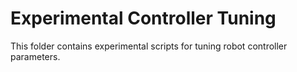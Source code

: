 # Experimental Controller Tuning

This folder contains experimental scripts for tuning robot controller parameters. 